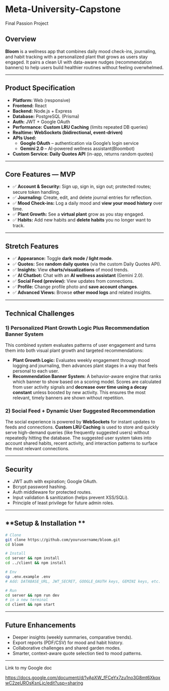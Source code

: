 # Meta-University-Capstone
Final Passion Project

## **Overview**

**Bloom** is a wellness app that combines daily mood check-ins, journaling, and habit tracking with a personalized plant that grows as users stay engaged. It pairs a clean UI with data-aware nudges (recommendation banners) to help users build healthier routines without feeling overwhelmed.

---

## **Product Specification**

* **Platform:** Web (responsive)
* **Frontend:** React
* **Backend:** Node.js + Express
* **Database:** PostgreSQL (Prisma)
* **Auth:** JWT + Google OAuth
* **Performance:** **Custom LRU Caching** (limits repeated DB queries)
* **Realtime:** **WebSockets (bidirectional, event-driven)**
* **APIs Used:**
    - **Google OAuth** – authentication via Google’s login service    
    - **Gemini 2.0** – AI-powered wellness assistant(Bloombot) 
* **Custom Service:** **Daily Quotes API** (in-app, returns random quotes)

---

## **Core Features — MVP**

* ✅ **Account & Security:** Sign up, sign in, sign out; protected routes; secure token handling.
* ✅ **Journaling:** Create, edit, and delete journal entries for reflection.
* ✅ **Mood Check-ins:** Log a daily mood and **view your mood history** over time.
* ✅ **Plant Growth:** See a **virtual plant** grow as you stay engaged.
* ✅ **Habits:** Add new habits and **delete habits** you no longer want to track.

---

## **Stretch Features**

* ✅ **Appearance:** Toggle **dark mode / light mode**.
* ✅ **Quotes:** See **random daily quotes** (via the custom Daily Quotes API).
* ✅ **Insights:** View **charts/visualizations** of mood trends.
* ✅ **AI Chatbot:** Chat with an **AI wellness assistant** (Gemini 2.0).
* ✅ **Social Feed (preview):** View updates from connections.
* ✅ **Profile:** Change profile photo and **save account changes**.
* ✅ **Advanced Views:** Browse **other mood logs** and related insights.

---

## **Technical Challenges**

### **1) Personalized Plant Growth Logic Plus Recommendation Banner System**
This combined system evaluates patterns of user engagement and turns them into both visual plant growth and targeted recommendations:  
- **Plant Growth Logic:** Evaluates weekly engagement through mood logging and journaling, then advances plant stages in a way that feels personal to each user.  
- **Recommendation Banner System:** A behavior-aware engine that ranks which banner to show based on a scoring model. Scores are calculated from user activity signals and **decrease over time using a decay constant** unless boosted by new activity. This ensures the most relevant, timely banners are shown without repetition.

### **2) Social Feed + Dynamic User Suggested Recommendation**
The social experience is powered by **WebSockets** for instant updates to feeds and connections. **Custom LRU Caching** is used to store and quickly serve high-demand queries (like frequently suggested users) without repeatedly hitting the database. The suggested user system takes into account shared habits, recent activity, and interaction patterns to surface the most relevant connections.

---

## **Security**

* JWT auth with expiration; Google OAuth.
* Bcrypt password hashing.
* Auth middleware for protected routes.
* Input validation & sanitization (helps prevent XSS/SQLi).
* Principle of least privilege for future admin roles.

---

## **Setup & Installation **

```bash
# Clone
git clone https://github.com/yourusername/bloom.git
cd bloom

# Install
cd server && npm install
cd ../client && npm install

# Env
cp .env.example .env
# Add: DATABASE_URL, JWT_SECRET, GOOGLE_OAUTH keys, GEMINI keys, etc.

# Run
cd server && npm run dev
# in a new terminal
cd client && npm start
```

---

## **Future Enhancements**

* Deeper insights (weekly summaries, comparative trends).
* Export reports (PDF/CSV) for mood and habit history.
* Collaborative challenges and shared garden modes.
* Smarter, context-aware quote selection tied to mood patterns.

---
Link to my Google doc

https://docs.google.com/document/d/1yApXW_fFCeYx7zu1no3G8mt6XkqxwC2zeUROsKsnLjc/edit?usp=sharing

